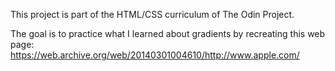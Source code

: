 This project is part of the HTML/CSS curriculum of The Odin Project.

The goal is to practice what I learned about gradients by recreating this web page: https://web.archive.org/web/20140301004610/http://www.apple.com/

